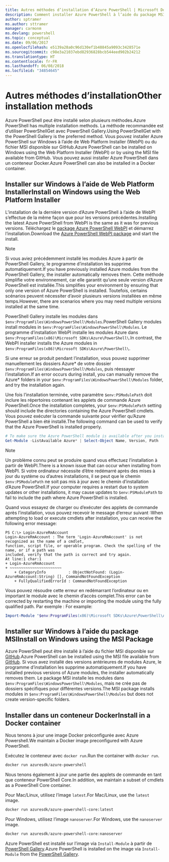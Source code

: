 ```yaml
---
title: Autres méthodes d’installation d’Azure PowerShell | Microsoft Docs
description: Comment installer Azure PowerShell à l’aide du package MSI ou de Web Platform Installer.
author: sptramer
ms.author: sttramer
manager: carmonm
ms.devlang: powershell
ms.topic: conceptual
ms.date: 09/06/2017
ms.openlocfilehash: e5139a28a0c96d130ef1b48845a9093c3428571e
ms.sourcegitcommit: c98e3a21037ebd82936828bcb544eed902b24212
ms.translationtype: HT
ms.contentlocale: fr-FR
ms.lasthandoff: 06/08/2018
ms.locfileid: "34854645"
---
```

# <a name="other-installation-methods"></a><span data-ttu-id="55000-103">Autres méthodes d’installation</span><span class="sxs-lookup"><span data-stu-id="55000-103">Other installation methods</span></span>

<span data-ttu-id="55000-104">Azure PowerShell peut être installé selon plusieurs méthodes.</span><span class="sxs-lookup"><span data-stu-id="55000-104">Azure PowerShell has multiple installation methods.</span></span> <span data-ttu-id="55000-105">La méthode recommandée est d’utiliser PowerShellGet avec PowerShell Gallery.</span><span class="sxs-lookup"><span data-stu-id="55000-105">Using PowerShellGet with the PowerShell Gallery is the preferred method.</span></span> <span data-ttu-id="55000-106">Vous pouvez installer Azure PowerShell sur Windows à l’aide de Web Platform Installer (WebPI) ou du fichier MSI disponible sur GitHub.</span><span class="sxs-lookup"><span data-stu-id="55000-106">Azure PowerShell can be installed on Windows using the Web Platform Installer (WebPI) or by using the MSI file available from GitHub.</span></span> <span data-ttu-id="55000-107">Vous pouvez aussi installer Azure PowerShell dans un conteneur Docker.</span><span class="sxs-lookup"><span data-stu-id="55000-107">Azure PowerShell can also be installed in a Docker container.</span></span>

## <a name="install-on-windows-using-the-web-platform-installer"></a><span data-ttu-id="55000-108">Installer sur Windows à l’aide de Web Platform Installer</span><span class="sxs-lookup"><span data-stu-id="55000-108">Install on Windows using the Web Platform Installer</span></span>

<span data-ttu-id="55000-109">L’installation de la dernière version d’Azure PowerShell à l’aide de WebPI s’effectue de la même façon que pour les versions précédentes.</span><span class="sxs-lookup"><span data-stu-id="55000-109">Installing the latest Azure PowerShell from WebPI is the same as it was for previous versions.</span></span>
<span data-ttu-id="55000-110">Téléchargez le [package Azure PowerShell WebPI](http://aka.ms/webpi-azps) et démarrez l’installation.</span><span class="sxs-lookup"><span data-stu-id="55000-110">Download the [Azure PowerShell WebPI package](http://aka.ms/webpi-azps) and start the install.</span></span>

> [!NOTE]
> <span data-ttu-id="55000-111">Si vous aviez précédemment installé les modules Azure à partir de PowerShell Gallery, le programme d’installation les supprime automatiquement.</span><span class="sxs-lookup"><span data-stu-id="55000-111">If you have previously installed Azure modules from the PowerShell Gallery, the installer automatically removes them.</span></span> <span data-ttu-id="55000-112">Cette méthode simplifie votre environnement, car elle garantit qu’une seule version d’Azure PowerShell est installée.</span><span class="sxs-lookup"><span data-stu-id="55000-112">This simplifies your environment by ensuring that only one version of Azure PowerShell is installed.</span></span> <span data-ttu-id="55000-113">Toutefois, certains scénarios peuvent nécessiter d’avoir plusieurs versions installées en même temps.</span><span class="sxs-lookup"><span data-stu-id="55000-113">However, there are scenarios where you may need multiple versions installed at the same time.</span></span>
>
> <span data-ttu-id="55000-114">PowerShell Gallery installe les modules dans `$env:ProgramFiles\WindowsPowerShell\Modules`.</span><span class="sxs-lookup"><span data-stu-id="55000-114">PowerShell Gallery modules install modules in `$env:ProgramFiles\WindowsPowerShell\Modules`.</span></span> <span data-ttu-id="55000-115">Le programme d’installation WebPI installe les modules Azure dans `$env:ProgramFiles(x86)\Microsoft SDKs\Azure\PowerShell\`.</span><span class="sxs-lookup"><span data-stu-id="55000-115">In contrast, the WebPI installer installs the Azure modules in `$env:ProgramFiles(x86)\Microsoft SDKs\Azure\PowerShell\`.</span></span>
>
> <span data-ttu-id="55000-116">Si une erreur se produit pendant l’installation, vous pouvez supprimer manuellement les dossiers Azure\* de votre dossier `$env:ProgramFiles\WindowsPowerShell\Modules`, puis réessayer l’installation.</span><span class="sxs-lookup"><span data-stu-id="55000-116">If an error occurs during install, you can manually remove the Azure\* folders in your `$env:ProgramFiles\WindowsPowerShell\Modules` folder, and try the installation again.</span></span>

<span data-ttu-id="55000-117">Une fois l’installation terminée, votre paramètre `$env:PSModulePath` doit inclure les répertoires contenant les applets de commande Azure PowerShell.</span><span class="sxs-lookup"><span data-stu-id="55000-117">Once the installation completes, your `$env:PSModulePath` setting should include the directories containing the Azure PowerShell cmdlets.</span></span> <span data-ttu-id="55000-118">Vous pouvez exécuter la commande suivante pour vérifier qu’Azure PowerShell a bien été installé.</span><span class="sxs-lookup"><span data-stu-id="55000-118">The following command can be used to verify that the Azure PowerShell is installed properly.</span></span>

```powershell
# To make sure the Azure PowerShell module is available after you install
Get-Module -ListAvailable Azure* | Select-Object Name, Version, Path
```

> [!NOTE]
> <span data-ttu-id="55000-119">Un problème connu peut se produire quand vous effectuez l’installation à partir de WebPI.</span><span class="sxs-lookup"><span data-stu-id="55000-119">There is a known issue that can occur when installing from WebPI.</span></span> <span data-ttu-id="55000-120">Si votre ordinateur nécessite d’être redémarré après des mises à jour du système ou d’autres installations, il se peut que le chemin `$env:PSModulePath` ne soit pas mis à jour avec le chemin d’installation d’Azure PowerShell.</span><span class="sxs-lookup"><span data-stu-id="55000-120">If your computer requires a restart due to system updates or other installations, it may cause updates to `$env:PSModulePath` to fail to include the path where Azure PowerShell is installed.</span></span>

<span data-ttu-id="55000-121">Quand vous essayez de charger ou d’exécuter des applets de commande après l’installation, vous pouvez recevoir le message d’erreur suivant :</span><span class="sxs-lookup"><span data-stu-id="55000-121">When attempting to load or execute cmdlets after installation, you can receive the following error message:</span></span>

```
PS C:\> Login-AzureRmAccount
Login-AzureRmAccount : The term 'Login-AzureRmAccount' is not recognized as the name of a cmdlet,
function, script file, or operable program. Check the spelling of the name, or if a path was
included, verify that the path is correct and try again.
At line:1 char:1
+ Login-AzureRmAccount
+ ~~~~~~~~~~~~~~~~~~~~~~~
    + CategoryInfo          : ObjectNotFound: (Login-AzureRmAccount:String) [], CommandNotFoundException
    + FullyQualifiedErrorId : CommandNotFoundException
```

<span data-ttu-id="55000-122">Vous pouvez résoudre cette erreur en redémarrant l’ordinateur ou en important le module avec le chemin d’accès complet.</span><span class="sxs-lookup"><span data-stu-id="55000-122">This error can be corrected by restarting the machine or importing the module using the fully qualified path.</span></span> <span data-ttu-id="55000-123">Par exemple : </span><span class="sxs-lookup"><span data-stu-id="55000-123">For example:</span></span>

```powershell
Import-Module "$env:ProgramFiles(x86)\Microsoft SDKs\Azure\PowerShell\AzureRM.psd1"
```

## <a name="install-on-windows-using-the-msi-package"></a><span data-ttu-id="55000-124">Installer sur Windows à l’aide du package MSI</span><span class="sxs-lookup"><span data-stu-id="55000-124">Install on Windows using the MSI Package</span></span>

<span data-ttu-id="55000-125">Azure PowerShell peut être installé à l’aide du fichier MSI disponible sur [GitHub](https://github.com/Azure/azure-powershell/releases/latest).</span><span class="sxs-lookup"><span data-stu-id="55000-125">Azure PowerShell can be installed using the MSI file available from [GitHub](https://github.com/Azure/azure-powershell/releases/latest).</span></span> <span data-ttu-id="55000-126">Si vous avez installé des versions antérieures de modules Azure, le programme d’installation les supprime automatiquement.</span><span class="sxs-lookup"><span data-stu-id="55000-126">If you have installed previous versions of Azure modules, the installer automatically removes them.</span></span> <span data-ttu-id="55000-127">Le package MSI installe les modules dans `$env:ProgramFiles\WindowsPowerShell\Modules`, mais ne crée pas de dossiers spécifiques pour différentes versions.</span><span class="sxs-lookup"><span data-stu-id="55000-127">The MSI package installs modules in `$env:ProgramFiles\WindowsPowerShell\Modules` but does not create version-specific folders.</span></span>

## <a name="install-in-a-docker-container"></a><span data-ttu-id="55000-128">Installer dans un conteneur Docker</span><span class="sxs-lookup"><span data-stu-id="55000-128">Install in a Docker container</span></span>

<span data-ttu-id="55000-129">Nous tenons à jour une image Docker préconfigurée avec Azure Powershell.</span><span class="sxs-lookup"><span data-stu-id="55000-129">We maintain a Docker image preconfigured with Azure PowerShell.</span></span>

<span data-ttu-id="55000-130">Exécutez le conteneur avec `docker run`.</span><span class="sxs-lookup"><span data-stu-id="55000-130">Run the container with `docker run`.</span></span>

```powershell
docker run azuresdk/azure-powershell
```

<span data-ttu-id="55000-131">Nous tenons également à jour une partie des applets de commande en tant que conteneur PowerShell Core.</span><span class="sxs-lookup"><span data-stu-id="55000-131">In addition, we maintain a subset of cmdlets as a PowerShell Core container.</span></span>

<span data-ttu-id="55000-132">Pour Mac/Linux, utilisez l’image `latest`.</span><span class="sxs-lookup"><span data-stu-id="55000-132">For Mac/Linux, use the `latest` image.</span></span>

```bash
docker run azuresdk/azure-powershell-core:latest
```

<span data-ttu-id="55000-133">Pour Windows, utilisez l’image `nanoserver`.</span><span class="sxs-lookup"><span data-stu-id="55000-133">For Windows, use the `nanoserver` image.</span></span>

```powershell
docker run azuresdk/azure-powershell-core:nanoserver
```

<span data-ttu-id="55000-134">Azure PowerShell est installé sur l’image via `Install-Module` à partir de [PowerShell Gallery](https://www.powershellgallery.com/).</span><span class="sxs-lookup"><span data-stu-id="55000-134">Azure PowerShell is installed on the image via `Install-Module` from the [PowerShell Gallery](https://www.powershellgallery.com/).</span></span>